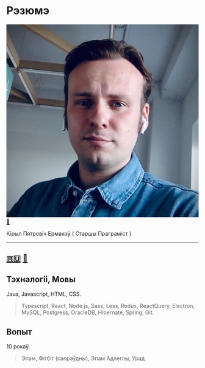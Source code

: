 # Рэзюмэ
![img](./image/600x600.jpg) [🔎](./readme.md)

Кірыл Пятровіч Ермакоў ( Старшы Праграміст )

---
[🇷🇺](./rus.md)
[🏴󠁧󠁢󠁥󠁮󠁧󠁿](./eng.md)
---
## Тэхналогіі, Мовы
Java, Javascript, HTML, CSS.
> Typescript, React, Node.js, Sass, Less, Redux, ReactQuery, Electron, MySQL, Postgress, OracleDB, Hibernate, Spring, Git.

## Вопыт
10 рокаў.
> Эпам, Фітбіт (сапраўдны), Эпам Адлеглы, Урад


